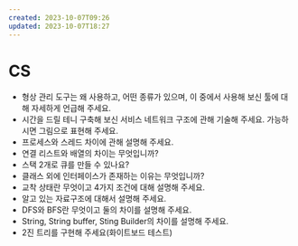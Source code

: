 ```yaml
---
created: 2023-10-07T09:26
updated: 2023-10-07T18:27
---
```

# CS

- 형상 관리 도구는 왜 사용하고, 어떤 종류가 있으며, 이 중에서 사용해 보신 툴에 대해 자세하게 언급해 주세요.
- 시간을 드릴 테니 구축해 보신 서비스 네트워크 구조에 관해 기술해 주세요. 가능하시면 그림으로 표현해 주세요.
- 프로세스와 스레드 차이에 관해 설명해 주세요.
- 연결 리스트와 배열의 차이는 무엇입니까?
- 스택 2개로 큐를 만들 수 있나요?
- 클래스 외에 인터페이스가 존재하는 이유는 무엇입니까?
- 교착 상태란 무엇이고 4가지 조건에 대해 설명해 주세요.
- 알고 있는 자료구조에 대해서 설명해 주세요.
- DFS와 BFS란 무엇이고 둘의 차이를 설명해 주세요.
- String, String buffer, Sting Builder의 차이를 설명해 주세요.
- 2진 트리를 구현해 주세요(화이트보드 테스트)